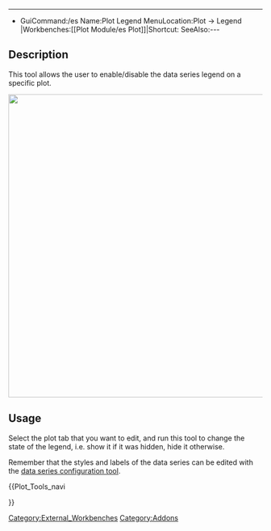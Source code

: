 ---
- GuiCommand:/es   Name:Plot Legend   MenuLocation:Plot → Legend‏‎   |Workbenches:[[Plot Module/es   Plot]]|Shortcut:   SeeAlso:---


</div>

## Description

This tool allows the user to enable/disable the data series legend on a specific plot.

<img alt="" src=images/Plot_Trigonometric_Example.png  style="width:600px;">

## Usage

Select the plot tab that you want to edit, and run this tool to change the state of the legend, i.e. show it if it was hidden, hide it otherwise.

Remember that the styles and labels of the data series can be edited with the [data series configuration tool](Plot_Series.md).





{{Plot_Tools_navi

}} 

[Category:External\_Workbenches](Category:External_Workbenches.md) [Category:Addons](Category:Addons.md)
